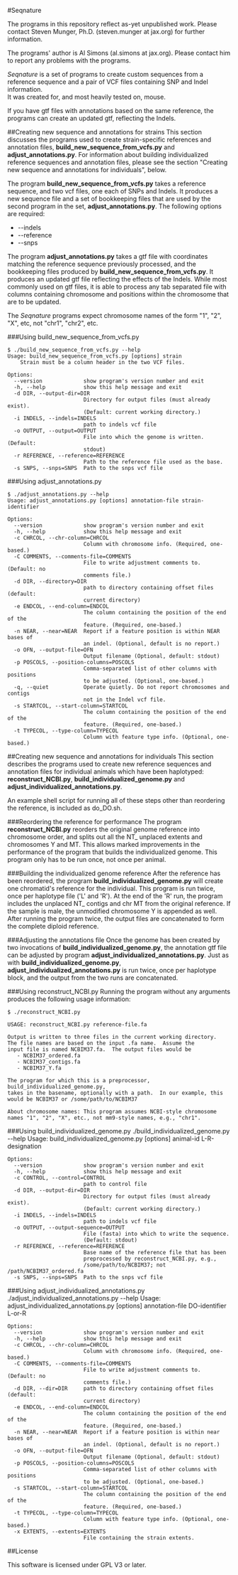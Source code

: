#Seqnature

The programs in this repository reflect as-yet unpublished work.
Please contact Steven Munger, Ph.D. (steven.munger at jax.org) for further
information.

The programs' author is Al Simons (al.simons at jax.org).  Please contact him
to report any problems with the programs.

_Seqnature_ is a set of programs to create custom sequences from a reference 
sequence and a pair of VCF files containing SNP and Indel information.  
It was created for, and most heavily tested on, mouse.

If you have gtf files with annotations based on the same reference, the
programs can create an updated gtf, reflecting the Indels.

##Creating new sequence and annotations for strains
This section discusses the programs used to create strain-specific references
and annotation files, __build_new_sequence_from_vcfs.py__ and
__adjust_annotations.py__.  For information about building individualized
reference sequences and annotation files, please see the section
"Creating new sequence and annotations for individuals", below.

The program __build_new_sequence_from_vcfs.py__ takes a reference sequence, 
and two vcf files, one each of SNPs and Indels.  It produces a new
sequence file and a set of bookkeeping files that are used by the second
program in the set, __adjust_annotations.py__.  The following options are
required:
* --indels
* --reference
* --snps

The program __adjust_annotations.py__ takes a gtf file with coordinates matching
the reference sequence previously processed, and the bookkeeping files produced
by __build_new_sequence_from_vcfs.py__.  It produces an updated gtf file reflecting
the effects of the Indels.  While most commonly used on gtf files, it is able 
to process any tab separated file with columns containing chromosome and 
positions within the chromosome that are to be updated.

The _Seqnature_ programs expect chromosome names of the form "1", "2", "X", etc,
not "chr1", "chr2", etc.

###Using build_new_sequence_from_vcfs.py

    $ ./build_new_sequence_from_vcfs.py --help
    Usage: build_new_sequence_from_vcfs.py [options] strain
        Strain must be a column header in the two VCF files.

    Options:
      --version             show program's version number and exit
      -h, --help            show this help message and exit
      -d DIR, --output-dir=DIR
                            Directory for output files (must already exist).
                            (Default: current working directory.)
      -i INDELS, --indels=INDELS
                            path to indels vcf file
      -o OUTPUT, --output=OUTPUT
                            File into which the genome is written. (Default:
                            stdout)
      -r REFERENCE, --reference=REFERENCE
                            Path to the reference file used as the base.
      -s SNPS, --snps=SNPS  Path to the snps vcf file

###Using adjust_annotations.py

    $ ./adjust_annotations.py --help
    Usage: adjust_annotations.py [options] annotation-file strain-identifier

    Options:
      --version             show program's version number and exit
      -h, --help            show this help message and exit
      -c CHRCOL, --chr-column=CHRCOL
                            Column with chromosome info. (Required, one-based.)
      -C COMMENTS, --comments-file=COMMENTS
                            File to write adjustment comments to. (Default: no
                            comments file.)
      -d DIR, --directory=DIR
                            path to directory containing offset files (default:
                            current directory)
      -e ENDCOL, --end-column=ENDCOL
                            The column containing the position of the end of the
                            feature. (Required, one-based.)
      -n NEAR, --near=NEAR  Report if a feature position is within NEAR bases of
                            an indel. (Optional, default is no report.)
      -o OFN, --output-file=OFN
                            Output filename (Optional, default: stdout)
      -p POSCOLS, --position-columns=POSCOLS
                            Comma-separated list of other columns with positions
                            to be adjusted. (Optional, one-based.)
      -q, --quiet           Operate quietly. Do not report chromosomes and contigs
                            not in the Indel vcf file.
      -s STARTCOL, --start-column=STARTCOL
                            The column containing the position of the end of the
                            feature. (Required, one-based.)
      -t TYPECOL, --type-column=TYPECOL
                            Column with feature type info. (Optional, one-based.)

##Creating new sequence and annotations for individuals
This section describes the programs used to create new reference sequences and 
annotation files for individual animals which have been haplotyped: 
__reconstruct_NCBI.py__, __build_individualized_genome.py__ and
__adjust_individualized_annotations.py__.

An example shell script for running all of these steps other than reordering the
reference, is included as do_DO.sh.

###Reordering the reference for performance
The program __reconstruct_NCBI.py__ reorders the original genome reference into 
chromosome order, and splits out all the NT_ unplaced extents and chromosomes Y 
and MT.  This allows marked improvements in the performance of the program that 
builds the individualized genome.  This program only has to be run once, not
once per animal.

###Building the individualized genome reference
After the reference has been reordered, the program __build_individualized_genome.py__
will create one chromatid's reference for the individual.  This program is run twice,
once per haplotype file ('L' and 'R').  At the end of the 'R' run, the program
includes the unplaced NT_ contigs
and chr MT from the original reference.  If the sample is male, 
the unmodified chromosome Y is appended as well.  After running the program twice,
the output files are concatenated to form the complete diploid reference.

###Adjusting the annotations file
Once the genome has been created by two invocations of __build_individualized_genome.py__,
the annotation gtf file can be adjusted by program __adjust_individualized_annotations.py__.
Just as with __build_individualized_genome.py__, __adjust_individualized_annotations.py__ is
run twice, once per haplotype block, and the output from the two runs are concatenated.

###Using reconstruct_NCBI.py
Running the program without any arguments produces the following usage information:

    $ ./reconstruct_NCBI.py
    
    USAGE: reconstruct_NCBI.py reference-file.fa

    Output is written to three files in the current working directory.
    The file names are based on the input .fa name.  Assume the
    input file is named NCBIM37.fa.  The output files would be
       - NCBIM37_ordered.fa
       - NCBIM37_contigs.fa
       - NCBIM37_Y.fa

    The program for which this is a preprocessor, build_individualized_genome.py,
    takes in the basename, optionally with a path.  In our example, this 
    would be NCBIM37 or /some/path/to/NCBIM37

    About chromosome names: This program assumes NCBI-style chromosome
    names "1", "2", "X", etc., not mm9-style names, e.g., "chr1".

###Using build_individualized_genome.py
    ./build_individualized_genome.py --help
    Usage: build_individualized_genome.py [options] animal-id L-R-designation

    Options:
      --version             show program's version number and exit
      -h, --help            show this help message and exit
      -c CONTROL, --control=CONTROL
                            path to control file
      -d DIR, --output-dir=DIR
                            Directory for output files (must already exist).
                            (Default: current working directory.)
      -i INDELS, --indels=INDELS
                            path to indels vcf file
      -o OUTPUT, --output-sequence=OUTPUT
                            File (fasta) into which to write the sequence.
                            (Default: stdout)
      -r REFERENCE, --reference=REFERENCE
                            Base name of the reference file that has been
                            preprocessed by reconstruct_NCBI.py, e.g.,
                            /some/path/to/NCBIM37; not /path/NCBIM37_ordered.fa
      -s SNPS, --snps=SNPS  Path to the snps vcf file

###Using adjust_individualized_annotations.py
    ./adjust_individualized_annotations.py --help
    Usage: adjust_individualized_annotations.py [options] annotation-file DO-identifier L-or-R

    Options:
      --version             show program's version number and exit
      -h, --help            show this help message and exit
      -c CHRCOL, --chr-column=CHRCOL
                            Column with chromosome info. (Required, one-based.)
      -C COMMENTS, --comments-file=COMMENTS
                            File to write adjustment comments to. (Default: no
                            comments file.)
      -d DIR, --dir=DIR     path to directory containing offset files (default:
                            current directory)
      -e ENDCOL, --end-column=ENDCOL
                            The column containing the position of the end of the
                            feature. (Required, one-based.)
      -n NEAR, --near=NEAR  Report if a feature position is within near bases of
                            an indel. (Optional, default is no report.)
      -o OFN, --output-file=OFN
                            Output filename (Optional, default: stdout)
      -p POSCOLS, --position-columns=POSCOLS
                            Comma-separated list of other columns with positions
                            to be adjusted. (Optional, one-based.)
      -s STARTCOL, --start-column=STARTCOL
                            The column containing the position of the end of the
                            feature. (Required, one-based.)
      -t TYPECOL, --type-column=TYPECOL
                            Column with feature type info. (Optional, one-based.)
      -x EXTENTS, --extents=EXTENTS
                            File containing the strain extents.

##License

This software is licensed under GPL V3 or later.